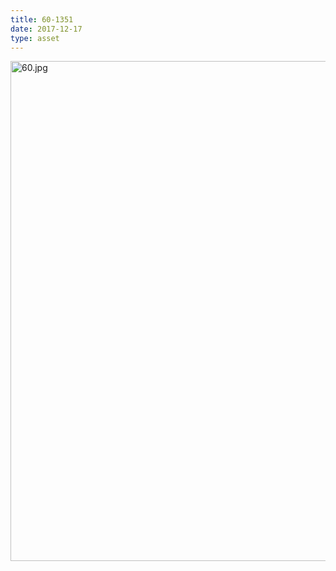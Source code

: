 ```yaml
---
title: 60-1351
date: 2017-12-17
type: asset
---
```

<img src="http://ccnmtl.columbia.edu/projects/histologylab/assets/images/60.jpg" width="800" alt="60.jpg" style="margin: 0;padding: 0;border: 0;">